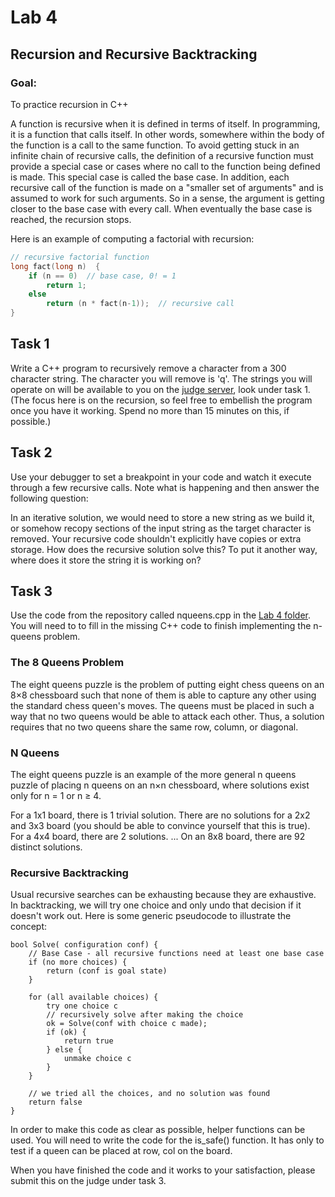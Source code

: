 # Lab 4

## Recursion and Recursive Backtracking

### Goal:

To practice recursion in C++

A function is recursive when it is defined in terms of itself. In programming, it is a
function that calls itself. In other words, somewhere within the body of the function is
a call to the same function. To avoid getting stuck in an infinite chain of recursive
calls, the definition of a recursive function must provide a special case or cases where
no call to the function being defined is made. This special case is called the base case.
In addition, each recursive call of the function is made on a "smaller set of arguments"
and is assumed to work for such arguments. So in a sense, the argument is getting closer
to the base case with every call. When eventually the base case is reached, the recursion
stops.

Here is an example of computing a factorial with recursion:

``` c++
// recursive factorial function
long fact(long n)  {
    if (n == 0)  // base case, 0! = 1
        return 1;
    else
        return (n * fact(n-1));  // recursive call
}
```

## Task 1

Write a C++ program to recursively remove a character from a 300 character string.
The character you will remove is 'q'.  The strings you will operate on will be available
to you on the [judge server](http://judge.cs.uri.edu), look under task 1.
(The focus here is on the recursion, so feel free to embellish the program once
you have it working.  Spend no more than 15 minutes on this, if possible.)

## Task 2

Use your debugger to set a breakpoint in your code and watch it execute through a few
recursive calls. Note what is happening and then answer the following question:

In an iterative solution, we would need to store a new string as we build it, or somehow
recopy sections of the input string as the target character is removed.  Your
recursive code shouldn't explicitly have copies or extra storage.  How does the
recursive solution solve this? To put it another way, where does it store the string it
is working on?

## Task 3

Use the code from the repository called nqueens.cpp in the
[Lab 4 folder](https://github.com/URI-CSC/csc-212-s16-code-examples/tree/master/labs).
You will need to to fill in the missing C++ code to finish implementing the n-queens
problem.

### The 8 Queens Problem

The eight queens puzzle is the problem of putting eight chess queens on an 8×8
chessboard such that none of them is able to capture any other using the standard chess
queen's moves. The queens must be placed in such a way that no two queens would be able
to attack each other. Thus, a solution requires that no two queens share the same row,
column, or diagonal.

### N Queens

The eight queens puzzle is an example of the more general n queens puzzle of placing n
queens on an n×n chessboard, where solutions exist only for n = 1 or n ≥ 4.

For a 1x1 board, there is 1 trivial solution.
There are no solutions for a 2x2 and 3x3 board (you should be able to convince yourself
that this is true).
For a 4x4 board, there are 2 solutions.
...
On an 8x8 board, there are 92 distinct solutions.

### Recursive Backtracking

Usual recursive searches can be exhausting because they are exhaustive. In backtracking,
we will try one choice and only undo that decision if it doesn't work out. Here is some
generic pseudocode to illustrate the concept:

```
bool Solve( configuration conf) {
    // Base Case - all recursive functions need at least one base case
    if (no more choices) {
        return (conf is goal state)
    }

    for (all available choices) {
        try one choice c
        // recursively solve after making the choice
        ok = Solve(conf with choice c made);
        if (ok) {
            return true
        } else {
            unmake choice c
        }
    }

    // we tried all the choices, and no solution was found
    return false
}
```

In order to make this code as clear as possible, helper functions can be used. You will
need to write the code for the is_safe() function. It has only to test if a queen can be
placed at row, col on the board.

When you have finished the code and it works to your satisfaction, please submit this on
the judge under task 3.

